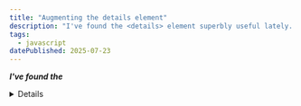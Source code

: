 ```yaml
---
title: "Augmenting the details element"
description: "I've found the <details> element superbly useful lately. I added only one or two things to make this useful element suit two very different use cases"
tags:
  - javascript
datePublished: 2025-07-23
---
```


**_I've found the <details> element superbly useful lately. I added only one or two things to make this useful element suit two very different use cases_**

Our flagship sites have huge mega menus with shed loads of content. If you're wondering how many people actually use that to navigate around the site, it's very minimal. Probably about 30 people a month out of a few thousand visitors on desktop. If this puts you off adding a megamenu to a product, good. Don't do it unless you can demonstrate a clear need from your users.

But since it's there now, we have to support it.

I recently rebuilt these dropdowns with a very minimal amount of JavaScript, and most of that is to support Safari's lack of support for the `:marker` pseudoelement.

Previously, we had a structure similar to this:

```html
<nav>
  <ul>
    <li>
      <button type="button" aria-controls="mega-menu-one-dropdown" aria-expanded="false" id="mega-menu-one-button">
        link parent
        <svg class="caret"></svg>
      </a>
      <div id="mega-menu-one-dropdown" aria-controlledby="mega-menu-one-button" aria-expanded="false">
        // sub-nav content, which is huge
        <ul>
          <li>
            <a href=#>
              link child
            </a>
          </li>
        </ul>
      </div>
    </li>
  </ul>
</nav>

```

As you might imagine this was difficult to deal with and since it was generated dynamically, very hard to reason about.

Next to that of course we had a bunch of JS that would do the following when one of the buttons were clicked:

1. Update the `aria-role` on the button
2. Rotate the SVG caret on the button
3. Update the `aria-role` on the dropdown element
4. Reset the `aria-role` on other buttons
5. Reset the `aria-role` on other dropdown elements

And we didn't actually just do this. In my first iteration of JavaScript I neglected to notice that you can add modifier Tailwind classes to the HTML so that when `aria-role`s change, different styling can be applied:

```html
<div
  id="mega-menu-one-dropdown"
  aria-controlledby="mega-menu-one-button"
  aria-expanded="false"
  class="tw-hidden aria-expanded:tw-block"
></div>
```

Instead I was doing the following:

```javascript
button.addEventHandler("click", () => {
  ["tw-hidden", "tw-block"].forEach((classListItem) =>
    dropdown.classList.toggle(classListItem)
  );
});
```

Yeah, probably don't do that.

Since it received a design refresh, I took the opportunity to simplify it significantly.

## The Refresh

Now with the details element the markup looks a lot more sane, although to be honest it's always going to be quite complicated:

```html
<nav>
  <details>
    <summary>
      Link parent
      <svg class="caret"></svg>
    </summary>
    <div
      id="mega-menu-one-dropdown"
      aria-controlledby="mega-menu-one-button"
      aria-expanded="false"
    >
      <ul>
        <li>
          <a href="#"> link child </a>
        </li>
      </ul>
    </div>
  </details>
</nav>
```

This is a lot easier to reason about, `aria` roles are built in, and the functionality is identical to the user.

## Safari

I'm not going to belittle Safari here. It's a solid browser and Jen Simmons and the team have worked hard to get it to feature parity with other browsers. Their release cycle might be a bit slower but it's a formidable tool.

I did find that I needed some extra JS to support just one thing: updating the `<svg>` caret style, which needs to rotate 180 degrees to indicate the collapsible section is open.

I elected to scope this to Safari only. This is because I want the developer who comes to this file in 2 years time to instantly see which lines they can now delete:

```javascript
/**
 * @see https://caniuse.com/css-marker-pseudo
 * To polyfill the css ::marker pseudo element
 * so that SVG carets can rotate when <details> elements
 * are expanded. Can be deleted when this is supported in Safari
 */
const isSafari =
  navigator.userAgent.indexOf("Safari") > -1 &&
  navigator.userAgent.indexOf("Chrome") === -1;

detailsElement.addEventListener("toggle", () => {
  isSafari &&
    detailsElement.classList.toggle("details-open", detailsElement.open);
});
```

Yes, I'm a fan of clear signposting.

Now that we have this class, we can use it to toggle the rotation on the SVG.

## Styling

Unfortunately Tailwind v3 doesn't seem to support the `open` attribute natively, and we don't have capacity to upgrade to v4 just now. So I had to bake this into the CSS like so:

```css
details:open > summary svg.caret {
  @apply tw-rotate-180;
}
/* Safari workaround: 
 * use .details-open class via JS instead of :open pseudo-class 
 * @see https://caniuse.com/css-marker-pseudo
 * Remove if safari now supports this
*/
.details-open > summary svg.caret {
  @apply tw-rotate-180;
}
```

## Closing other details

The one thing I did add was that when you open one menu item, the others should close.

```javascript
document.addEventListener("click", (event) => {
  detailsElements.forEach((detailsElement) => {
    detailsElements.forEach((detailsElement) => {
      if (event.target.closest("details") === detailsElement) {
        return;
      }
      detailsElement.open = false;
      isSafari && detailsElement.classList.remove("details-open");
    });
  });
});
```
Instead of handling this when a `<details>` element is clicked however, I put it on a document listener. Reason being that I wanted to also close the other elements when someone clicks elsewhere on the document: 

## Details is great!

When we roll this out to our sites it'll achieve the following:

1. It'll require less custom JS
2. The code will be easier to follow at a glance
3. Browsers will handle aria
4. There's less chance it'll break when changed
5. The elements have more semantic meaning

I'm so looking forward to more elements like this, including spicy sections, and especially carousels.